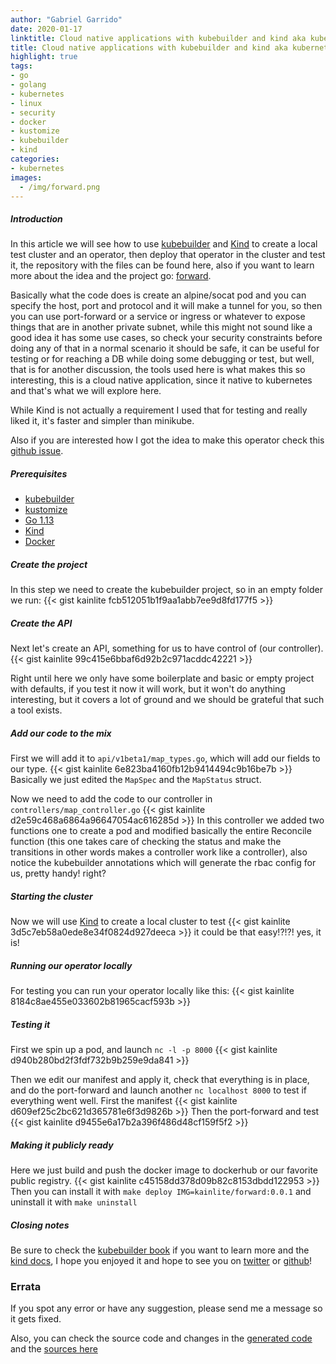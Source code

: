 ```yaml
---
author: "Gabriel Garrido"
date: 2020-01-17
linktitle: Cloud native applications with kubebuilder and kind aka kubernetes operators
title: Cloud native applications with kubebuilder and kind aka kubernetes operators
highlight: true
tags:
- go
- golang
- kubernetes
- linux
- security
- docker
- kustomize
- kubebuilder
- kind
categories:
- kubernetes
images:
  - /img/forward.png
---
```


##### **Introduction**
In this article we will see how to use [kubebuilder](https://github.com/kubernetes-sigs/kubebuilder) and [Kind](https://github.com/kubernetes-sigs/kind) to create a local test cluster and an operator, then deploy that operator in the cluster and test it, the repository with the files can be found here, also if you want to learn more about the idea and the project go: [forward](https://github.com/kainlite/forward).

Basically what the code does is create an alpine/socat pod and you can specify the host, port and protocol and it will make a tunnel for you, so then you can use port-forward or a service or ingress or whatever to expose things that are in another private subnet, while this might not sound like a good idea it has some use cases, so check your security constraints before doing any of that in a normal scenario it should be safe, it can be useful for testing or for reaching a DB while doing some debugging or test, but well, that is for another discussion, the tools used here is what makes this so interesting, this is a cloud native application, since it native to kubernetes and that's what we will explore here.

While Kind is not actually a requirement I used that for testing and really liked it, it's faster and simpler than minikube.

Also if you are interested how I got the idea to make this operator check this [github issue](https://github.com/kubernetes/kubernetes/issues/72597).

##### **Prerequisites**
* [kubebuilder](https://github.com/kubernetes-sigs/kubebuilder)
* [kustomize](https://github.com/kubernetes-sigs/kustomize)
* [Go 1.13](https://golang.org/dl/)
* [Kind](https://github.com/kubernetes-sigs/kind)
* [Docker](https://hub.docker.com/?overlay=onboarding)

##### Create the project
In this step we need to create the kubebuilder project, so in an empty folder we run:
{{< gist kainlite  fcb512051b1f9aa1abb7ee9d8fd177f5 >}}

##### Create the API
Next let's create an API, something for us to have control of (our controller).
{{< gist kainlite 99c415e6bbaf6d92b2c971acddc42221 >}}

Right until here we only have some boilerplate and basic or empty project with defaults, if you test it now it will work, but it won't do anything interesting, but it covers a lot of ground and we should be grateful that such a tool exists.

##### Add our code to the mix
First we will add it to `api/v1beta1/map_types.go`, which will add our fields to our type.
{{< gist kainlite 6e823ba4160fb12b9414494c9b16be7b >}}
Basically we just edited the `MapSpec` and the `MapStatus` struct.

Now we need to add the code to our controller in `controllers/map_controller.go`
{{< gist kainlite d2e59c468a6864a96647054ac616285d >}}
In this controller we added two functions one to create a pod and modified basically the entire Reconcile function (this one takes care of checking the status and make the transitions in other words makes a controller work like a controller), also notice the kubebuilder annotations which will generate the rbac config for us, pretty handy! right?

##### Starting the cluster
Now we will use [Kind](https://github.com/kubernetes-sigs/kind) to create a local cluster to test
{{< gist kainlite 3d5c7eb58a0ede8e34f0824d927deeca >}}
it could be that easy!?!?! yes, it is!

##### Running our operator locally
For testing you can run your operator locally like this:
{{< gist kainlite 8184c8ae455e033602b81965cacf593b >}}

##### Testing it
First we spin up a pod, and launch `nc -l -p 8000`
{{< gist kainlite d940b280bd2f3fdf732b9b259e9da841 >}}

Then we edit our manifest and apply it, check that everything is in place, and do the port-forward and launch another `nc localhost 8000` to test if everything went well.
First the manifest
{{< gist kainlite d609ef25c2bc621d365781e6f3d9826b >}}
Then the port-forward and test
{{< gist kainlite d9455e6a17b2a396f486d48cf159f5f2 >}}

##### Making it publicly ready
Here we just build and push the docker image to dockerhub or our favorite public registry.
{{< gist kainlite c45158dd378d09b82c8153dbdd122953 >}}
Then you can install it with `make deploy IMG=kainlite/forward:0.0.1` and uninstall it with `make uninstall`

##### **Closing notes**
Be sure to check the [kubebuilder book](https://book.kubebuilder.io/) if you want to learn more and the [kind docs](https://kind.sigs.k8s.io/docs/user/quick-start), I hope you enjoyed it and hope to see you on [twitter](https://twitter.com/kainlite) or [github](https://github.com/kainlite)!

### Errata
If you spot any error or have any suggestion, please send me a message so it gets fixed.

Also, you can check the source code and changes in the [generated code](https://github.com/kainlite/kainlite.github.io) and the [sources here](https://github.com/kainlite/blog)
